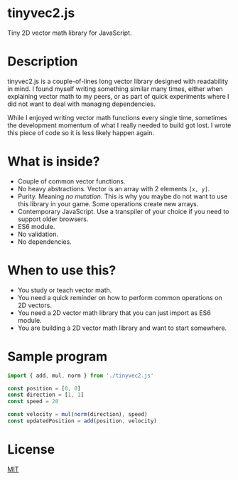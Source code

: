 # tinyvec2.js
Tiny 2D vector math library for JavaScript.

# Description
tinyvec2.js is a couple-of-lines long vector library designed with readability in mind. I found myself writing something similar many times, either when explaining vector math to my peers, or as part of quick experiments where I did not want to deal with managing dependencies.

While I enjoyed writing vector math functions every single time, sometimes the development momentum of what I really needed to build got lost. I wrote this piece of code so it is less likely happen again.

# What is inside?
* Couple of common vector functions.
* No heavy abstractions. Vector is an array with 2 elements `[x, y]`.
* Purity. Meaning *no mutation*. This is why you maybe do not want to use this library in your game. Some operations create new arrays.
* Contemporary JavaScript. Use a transpiler of your choice if you need to support older browsers.
* ES6 module.
* No validation.
* No dependencies.

# When to use this?
* You study or teach vector math.
* You need a quick reminder on how to perform common operations on 2D vectors.
* You need a 2D vector math library that you can just import as ES6 module.
* You are building a 2D vector math library and want to start somewhere.

# Sample program
```javascript
import { add, mul, norm } from './tinyvec2.js'

const position = [0, 0]
const direction = [1, 1]
const speed = 20

const velocity = mul(norm(direction), speed)
const updatedPosition = add(position, velocity)
``` 

# License
[MIT](LICENSE)
